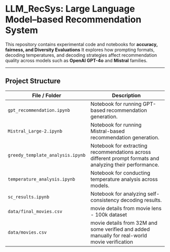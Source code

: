 # LLM_RecSys: Large Language Model–based Recommendation System

This repository contains experimental code and notebooks for **accuracy, fairness, and Diversity Evaluations**
It explores how prompting formats, decoding temperatures, and decoding strategies affect recommendation quality across models such as **OpenAI GPT-4o** and **Mistral** families.

---

## Project Structure

| File / Folder | Description |
|----------------|-------------|
| `gpt_recommendation.ipynb` | Notebook for running GPT-based recommendation generation. |
| `Mistral_Large-2.ipynb` | Notebook for running Mistral-based recommendation generation. |
| `greedy_template_analysis.ipynb` | Notebook for extracting recommendations across different prompt formats and analyzing their performance. |
| `temperature_analysis.ipynb` | Notebook for conducting temperature analysis across models. |
| `sc_results.ipynb` | Notebook for analyzing self-consistency decoding results. |
| `data/final_movies.csv` | movie details from movie lens - 100k dataset |
| `data/movies.csv` | movie details from 32M and some verified and added manually for real-world movie verification |

